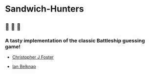 # Sandwich-Hunters

## :hamburger: :hamburger: :hamburger: 
### A tasty implementation of the classic Battleship guessing game!

* [Christopher J Foster](https://christopherjfoster.dev/)

* [Ian Belknap](https://www.ian-belkap.com)